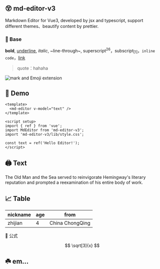 ## 😲 md-editor-v3

Markdown Editor for Vue3, developed by jsx and typescript, support different themes、beautify content by prettier.

### 🤖 Base

**bold**, <u>underline</u>, _italic_, ~line-through~, superscript<sup>26</sup>，subscript<sub>[1]</sub>，`inline code`，[link](https://imzbf.cc)

> quote：hahaha

![mark and Emoji extension](https://imzbf.github.io/md-editor-v3/imgs/mark_emoji.gif)

## 🤗 Demo

```vue
<template>
  <md-editor v-model="text" />
</template>

<script setup>
import { ref } from 'vue';
import MdEditor from 'md-editor-v3';
import 'md-editor-v3/lib/style.css';

const text = ref('Hello Editor!');
</script>
```

## 🖨 Text

The Old Man and the Sea served to reinvigorate Hemingway's literary reputation and prompted a reexamination of his entire body of work.

## 📈 Table

| nickname | age | from            |
| -------- | --- | --------------- |
| zhijian  | 4   | China ChongQing |

📏 公式

$$
\sqrt[3]{x}
$$

## ☘️ em...